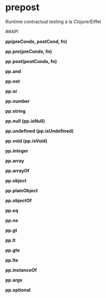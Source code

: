 prepost
=======

Runtime contractual testing à la Clojure/Eiffel

##API

**pp(preConds, postCond, fn)**

**pp.pre(preConds, fn)**

**pp.post(postConds, fn)**

**pp.and**

**pp.not**

**pp.or**

**pp.number**

**pp.string**

**pp.null (pp.isNull)**

**pp.undefined (pp.isUndefined)**

**pp.void (pp.isVoid)**

**pp.integer**

**pp.array**

**pp.arrayOf**

**pp.object**

**pp.plainObject**

**pp.objectOf**

**pp.eq**

**pp.ne**

**pp.gt**

**pp.lt**

**pp.gte**

**pp.lte**

**pp.instanceOf**

**pp.args**

**pp.optional**
